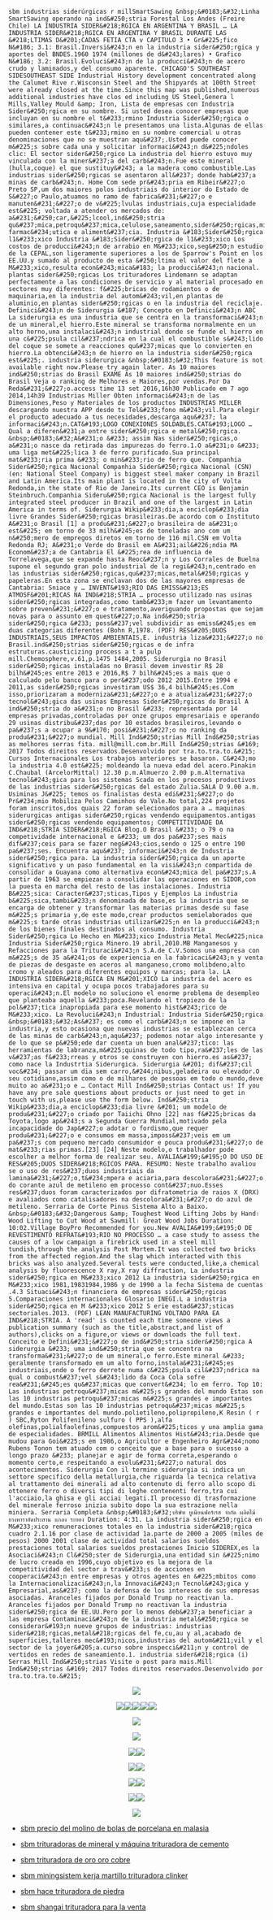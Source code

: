 
```
sbm industrias siderúrgicas r millSmartSawing &nbsp;&#0183;&#32;Linha SmartSawing operando na ind&#250;stria Forestal Los Andes (Freire Chile) LA INDUSTRIA SIDER&#218;RGICA EN ARGENTINA Y BRASIL … LA INDUSTRIA SIDER&#218;RGICA EN ARGENTINA Y BRASIL DURANTE LAS &#218;LTIMAS D&#201;CADAS FETIA CTA v CAPITULO 3 • Gr&#225;fico N&#186; 3.1: Brasil.Inversi&#243;n en la industria sider&#250;rgica y aportes del BNDES.1960 1974 (millones de d&#243;lares) • Grafico N&#186; 3.2: Brasil.Evoluci&#243;n de la producci&#243;n de acero crudo y laminados,y del consumo aparente. CHICAGO'S SOUTHEAST SIDESOUTHEAST SIDE Industrial History development concentrated along the Calumet Rive r.Wisconsin Steel and the Shipyards at 100th Street were already closed at the time.Since this map was published,numerous additional industries have clos ed including US Steel,Genera l Mills,Valley Mould &amp; Iron, Lista de empresas con Industria Sider&#250;rgica en su nombre. Si usted desea conocer empresas que incluyan en su nombre el t&#233;rmino Industria Sider&#250;rgica o similares,a continuac&#243;n le presentamos una lista.Algunas de ellas pueden contener este t&#233;rmino en su nombre comercial u otras denominaciones que no se muestran aqu&#237;.Usted puede conocer m&#225;s sobre cada una y solicitar informaci&#243;n d&#225;ndoles clic: El sector sider&#250;rgico La industria del hierro estuvo muy vinculada con la miner&#237;a del carb&#243;n.Fue este mineral (hulla,coque) el que sustituy&#243; a la madera como combustible.Las industrias sider&#250;rgicas se asentaron all&#237; donde hab&#237;a minas de carb&#243;n. Home Com sede pr&#243;pria em Ribeir&#227;o Preto SP,um dos maiores polos industriais do interior do Estado de S&#227;o Paulo,atuamos no ramo de fabrica&#231;&#227;o e manuten&#231;&#227;o de v&#225;lvulas industriais,cuja especialidade est&#225; voltada a atender os mercados de: a&#231;&#250;car,&#225;lcool,ind&#250;stria qu&#237;mica,petroqu&#237;mica,celulose,saneamento,sider&#250;rgicas,minera&#231;&#227;o,ind&#250;stria farmac&#234;utica e aliment&#237;cia. Industria &#183;Sider&#250;rgica l1&#233;xico Industria &#183;Sider&#250;rgica de l1&#233;xico Los costos de producci&#243;n de arrabio en M&#233;xico,seg&#250;n estudio de la CEPAL,son ligeramente superiores a los de Sparrow's Point en los EE.UU.y sumado al producto de esta &#250;ltima el valor del flete a M&#233;xico,resulta econ&#243;mica&#183; la producci&#243;n nacional. plantas sider&#250;rgicas Los trituradores Lindemann se adaptan perfectamente a las condiciones de servicio y al material procesado en sectores muy diferentes: f&#225;bricas de rodamientos o de maquinaria,en la industria del autom&#243;vil,en plantas de aluminio,en plantas sider&#250;rgicas o en la industria del reciclaje. Definici&#243;n de Siderurgia &#187; Concepto en Definici&#243;n ABC La siderurgia es una industria que se centra en la transformaci&#243;n de un mineral,el hierro.Este mineral se transforma normalmente en un alto horno,una instalaci&#243;n industrial donde se funde el hierro en una c&#225;psula cil&#237;ndrica en la cual el combustible s&#243;lido del coque se somete a reacciones qu&#237;micas que lo convierten en hierro.La obtenci&#243;n de hierro en la industria sider&#250;rgica est&#225;. industria siderurgica &nbsp;&#0183;&#32;This feature is not available right now.Please try again later. As 10 maiores ind&#250;strias do Brasil EXAME As 10 maiores ind&#250;strias do Brasil Veja o ranking de Melhores e Maiores,por vendas.Por Da Reda&#231;&#227;o.access time 13 set 2016,16h30 Publicado em 7 ago 2014,14h39 Industrias Miller Obten informaci&#243;n de las Dimensiones,Peso y Materiales de los productos INDUSTRIAS MILLER descargando nuestra APP desde tu Tel&#233;fono m&#243;vil.Para elegir el producto adecuado a tus necesidades,descarga aqu&#237; la informaci&#243;n.CAT&#193;LOGO CONEXIONES SOLDABLES.CAT&#193;LOGO … Qual a diferen&#231;a entre sider&#250;rgica e metal&#250;rgica. &nbsp;&#0183;&#32;A&#231;o &#233; assim Nas sider&#250;rgicas,o a&#231;o nasce da retirada das impurezas do ferro.1.O a&#231;o &#233; uma liga met&#225;lica 3 de ferro purificado.Sua principal mat&#233;ria prima &#233; o min&#233;rio de ferro que. Companhia Sider&#250;rgica Nacional Companhia Sider&#250;rgica Nacional (CSN) (en: National Steel Company) is biggest steel maker company in Brazil and Latin America.Its main plant is located in the city of Volta Redonda,in the state of Rio de Janeiro.Its current CEO is Benjamin Steinbruch.Companhia Sideru&#250;rgica Nacional is the largest fully integrated steel producer in Brazil and one of the largest in Latin America in terms of. Siderurgia Wikip&#233;dia,a enciclop&#233;dia livre Grandes Sider&#250;rgicas brasileiras.De acordo com o Instituto A&#231;o Brasil [1] a produ&#231;&#227;o brasileira de a&#231;o est&#225; em torno de 33 milh&#245;es de toneladas ano com um n&#250;mero de empregos diretos em torno de 116 mil.CSN em Volta Redonda RJ; A&#231;o Verde do Brasil em A&#231;ail&#226;ndia MA Econom&#237;a de Cantabria El &#225;rea de influencia de Torrelavega,que se expande hasta Reoc&#237;n y Los Corrales de Buelna supone el segundo gran polo industrial de la regi&#243;n,centrado en las industrias sider&#250;rgicas,qu&#237;micas,metal&#250;rgicas y papeleras.En esta zona se enclavan dos de las mayores empresas de Cantabria: Sniace y … INVENT&#193;RIO DAS EMISS&#213;ES ATMOSF&#201;RICAS NA IND&#218;STRIA … processo utilizado nas usinas sider&#250;rgicas integradas,como tamb&#233;m fazer um levantamento sobre preven&#231;&#227;o e tratamento,averiguando propostas que sejam novas para o assunto em quest&#227;o.Na ind&#250;stria sider&#250;rgica &#233; poss&#237;vel subdividir as emiss&#245;es em duas categorias diferentes (Bohn R,1978. (PDF) RES&#205;DUOS INDUSTRIAIS,SEUS IMPACTOS AMBIENTAIS,E. industria liza&#231;&#227;o no Brasil.ind&#250;strias sider&#250;rgicas e de infra estruturas.causticizing process a t a pulp mill.Chemosphere,v.61,p.1475 1484,2005. Siderurgia no Brasil sider&#250;rgicas instaladas no Brasil devem investir R$ 28 bilh&#245;es entre 2013 e 2016,R$ 7 bilh&#245;es a mais que o calculado pelo banco para o per&#237;odo 2012 2015.Entre 1994 e 2011,as sider&#250;rgicas investiram US$ 36,4 bilh&#245;es.Com isso,priorizaram a moderniza&#231;&#227;o e a atualiza&#231;&#227;o tecnol&#243;gica das usinas Empresas Sider&#250;rgicas do Brasil A ind&#250;stria do a&#231;o no Brasil &#233; representada por 14 empresas privadas,controladas por onze grupos empresariais e operando 29 usinas distribu&#237;das por 10 estados brasileiros,levando o pa&#237;s a ocupar a 9&#170; posi&#231;&#227;o no ranking da produ&#231;&#227;o mundial. Mill Ind&#250;strias Mill Ind&#250;strias as melhores serras fita. mill@mill.com.br.Mill Ind&#250;strias &#169; 2017 Todos direitos reservados.Desenvolvido por tra.to.tra.to.&#215; Cursos Internacionales Los trabajos anteriores se basaron. C&#243;mo la industria 4.0 est&#225; moldeando la nueva edad del acero.Pinakin C.Chaubal (ArcelorMittal) 12.30 p.m.Almuerzo 2.00 p.m.Alternativa tecnol&#243;gica para los sistemas Scada en los procesos productivos de las industrias sider&#250;rgicas del estado Zulia.SALA D 9.00 a.m. Usiminas J&#225; temos os finalistas desta edi&#231;&#227;o do Pr&#234;mio Mobiliza Pelos Caminhos do Vale.No total,224 projetos foram inscritos,dos quais 22 foram selecionados para a … maquinas siderurgicas antigas sider&#250;rgicas vendendo equipamentos.antigas sider&#250;rgicas vendendo equipamentos; COMPETITIVIDADE DA IND&#218;STRIA SIDER&#218;RGICA Blog.O Brasil &#233; o 79 o na competividade internacional e &#233; um dos pa&#237;ses mais dif&#237;ceis para se fazer neg&#243;cios,sendo o 125 o entre 190 pa&#237;ses. Encuentra aqu&#237; informaci&#243;n de Industria sider&#250;rgica para. La industria sider&#250;rgica da un aporte significativo y un paso fundamental en la visi&#243;n compartida de consolidar a Guayana como alternativa econ&#243;mica del pa&#237;s.A partir de 1963 se empiezan a consolidar las operaciones en SIDOR,con la puesta en marcha del resto de las instalaciones. Industria B&#225;sica: Caracter&#237;sticas,Tipos y Ejemplos La industria b&#225;sica,tambi&#233;n denominada de base,es la industria que se encarga de obtener y transformar las materias primas desde su fase m&#225;s primaria y,de este modo,crear productos semielaborados que m&#225;s tarde otras industrias utilizar&#225;n en la producci&#243;n de los bienes finales destinados al consumo. Industria Sider&#250;rgica Lo Hecho en M&#233;xico Industria Metal Mec&#225;nica Industria Sider&#250;rgica Minero.19 abril,2010.MB Manganesos y Refacciones para la Trituraci&#243;n S.A.de C.V.Somos una empresa con m&#225;s de 35 a&#241;os de experiencia en la fabricaci&#243;n y venta de piezas de desgaste en aceros al manganeso,cromo molibdeno,alto cromo y aleados para diferentes equipos y marcas; para la. LA INDUSTRIA SIDER&#218;RGICA EN M&#201;XICO La industria del acero es intensiva en capital y ocupa pocos trabajadores para su operaci&#243;n.El modelo no soluciono el enorme problema de desempleo que planteaba aquella &#233;poca.Revelando el tropiezo de la pol&#237;tica inapropiada para ese momento hist&#243;rico de M&#233;xico. La Revoluci&#243;n Industrial: Industria Sider&#250;rgica &nbsp;&#0183;&#32;As&#237; es como el carb&#243;n se impone en la industria,y esto ocasiona que nuevas industrias se establezcan cerca de las minas de carb&#243;n,aqu&#237; podemos notar algo interesante y de lo que se p&#250;ede dar cuenta un buen anal&#237;tico: las herramientas de labranza,m&#225;quinas de todo tipo,ra&#237;les de las v&#237;as f&#233;rreas y otros se construyen con hierro.es as&#237; como nace la Industrtia Siderurgica. Siderurgia &#201; dif&#237;cil voc&#234; passar um dia sem carro,&#244;nibus,geladeira ou elevador.O seu cotidiano,assim como o de milhares de pessoas em todo o mundo,deve muito ao a&#231;o e … Contact Mill Ind&#250;strias Contact us! If you have any pre sale questions about products or just need to get in touch with us,please use the form below. Ind&#250;stria Wikip&#233;dia,a enciclop&#233;dia livre &#201; um modelo de produ&#231;&#227;o criado por Taiichi Ohno [22] nas f&#225;bricas da Toyota,logo ap&#243;s a Segunda Guerra Mundial,motivado pela incapacidade do Jap&#227;o adotar o fordismo,que requer produ&#231;&#227;o e consumos em massa,imposs&#237;veis em um pa&#237;s com pequeno mercado consumidor e pouca produ&#231;&#227;o de mat&#233;rias primas.[23] [24] Neste modelo,o trabalhador pode escolher a melhor forma de realizar seu. AVALIA&#199;&#195;O DO USO DE RES&#205;DUOS SIDER&#218;RGICOS PARA. RESUMO: Neste trabalho avaliou se o uso de res&#237;duos industriais da lamina&#231;&#227;o,t&#234;mpera e aciaria,para descolora&#231;&#227;o do corante azul de metileno em processo cont&#237;nuo.Esses res&#237;duos foram caracterizados por difratometria de raios X (DRX) e avaliados como catalisadores na descolora&#231;&#227;o do azul de metileno. Serraria de Corte Pinus Sistema Alto a Baixo. &nbsp;&#0183;&#32;Dangerous &amp; Toughest Wood Lifting Jobs by Hand।Wood Lifting to Cut Wood at Sawmill। Great Wood Jobs Duration: 10:02.Village BoyPro Recommended for you.New AVALIA&#199;&#195;O DE REVESTIMENTO REFRAT&#193;RIO NO PROCESSO … a case study to assess the causes of a low campaign a firebrick used in a steel mill tundish,through the analysis Post Mortem.It was collected two bricks from the affected region.And the slag which interacted with this bricks was also analyzed.Several tests were conducted,like,a chemical analysis by fluorescence X ray,X ray diffraction, La industria sider&#250;rgica en M&#233;xico 2012 La industria sider&#250;rgica en M&#233;xico 1981,19831984,1986 y de 1990 a la fecha Sistema de cuentas .4.3 Situaci&#243;n financiera de empresas sider&#250;rgicas 5.Comparaciones internacionales Glosario INEGI.L a industria sider&#250;rgica en M &#233;xico 2012 S erie estad&#237;sticas sectoriales.2013. (PDF) LEAN MANUFACTURING VOLTADO PARA EA IND&#218;STRIA. A 'read' is counted each time someone views a publication summary (such as the title,abstract,and list of authors),clicks on a figure,or views or downloads the full text. Conceito e Defini&#231;&#227;o de ind&#250;stria sider&#250;rgica A siderurgia &#233; uma ind&#250;stria que se concentra na transforma&#231;&#227;o de um mineral,o ferro.Este mineral &#233; geralmente transformado em um alto forno,instala&#231;&#245;es industriais,onde o ferro derrete numa c&#225;psula cil&#237;ndrica na qual o combust&#237;vel s&#243;lido da Coca Cola sofre rea&#231;&#245;es qu&#237;micas que convert&#234; lo em ferro. Top 10: Las industrias petroqu&#237;micas m&#225;s grandes del mundo Estas son las 10 industrias petroqu&#237;micas m&#225;s grandes e importantes del mundo.Estas son las 10 industrias petroqu&#237;micas m&#225;s grandes e importantes del mundo.polietileno,polipropileno,K Resin ( r ) SBC,Ryton Polifenileno sulfuro ( PPS ),alfa olefinas,polialfaolefinas,compuestos arom&#225;ticos y una amplia gama de especialidades. BRMILL Alimentos Alimentos Hist&#243;ria.Desde que mudou para Goi&#225;s em 1986,o Agricultor e Engenheiro Agr&#244;nomo Rubens Tonon tem atuado com o conceito que a base para o sucesso a longo prazo &#233; planejar e agir de forma correta,esperando o momento certo,e respeitando a evolu&#231;&#227;o natural dos acontecimentos. Siderurgia Con il termine siderurgia si indica un settore specifico della metallurgia,che riguarda la tecnica relativa al trattamento dei minerali ad alto contenuto di ferro allo scopo di ottenere ferro o diversi tipi di leghe contenenti ferro,tra cui l'acciaio,la ghisa e gli acciai legati.Il processo di trasformazione del minerale ferroso inizia subito dopo la sua estrazione nella miniera. Serraria Completa &nbsp;&#0183;&#32;บริษัท ยูเนียนฟอร์เรส จำกัด ผลิตไม้ยางพาราอัดประสาน แกลง ระยอง Duration: 4:31. La industria sider&#250;rgica en M&#233;xico remuneraciones totales en la industria sider&#218;rgica cuadro 2.1.16 por clase de actividad 1a.parte de 2000 a 2005 (miles de pesos) 2000 2001 clase de actividad total salarios sueldos prestaciones total salarios sueldos prestaciones Inicio SIDEREX,es la Asociaci&#243;n Cl&#250;ster de Siderurgia,una entidad sin &#225;nimo de lucro creada en 1996,cuyo objetivo es la mejora de la competitividad del sector a trav&#233;s de acciones en cooperaci&#243;n entre empresas y otros agentes en &#225;mbitos como la Internacionalizaci&#243;n,la Innovaci&#243;n Tecnol&#243;gica y Empresarial,as&#237; como la defensa de los intereses de sus empresas asociadas. Aranceles fijados por Donald Trump no reactivan la. Aranceles fijados por Donald Trump no reactivan la industria sider&#250;rgica de EE.UU.Pero por lo menos deb&#237;a beneficiar a las empresa Contaminaci&#243;n de la industria metal&#250;rgica se considerar&#193;n nueve grupos de industrias: industrias sider&#218;rgicas,metal&#218;rgicas del fe,cu,au y al,acabado de superficies,talleres mec&#193;nicos,industrias del autom&#211;vil y el sector de la joyer&#205;a.curso sobre inspecci&#211;n y control de vertidos en redes de saneamiento.1. industria sider&#218;rgica (i) Serras Mill Ind&#250;strias Visite o post para mais.Mill Ind&#250;strias &#169; 2017 Todos direitos reservados.Desenvolvido por tra.to.tra.to.&#215; 
```

<div align="center">

<a href="https://es-crusher.shibang-china.com/github&k=sbm+industrias+sider%C3%BArgicas+r+mill"><img src="https://static.shibang-china.com/es/crusher/logo.jpg"></a>

<a href="https://es-crusher.shibang-china.com/github&k=sbm+industrias+sider%C3%BArgicas+r+mill"><img src="https://static.shibang-china.com/es/crusher/index.jpg"></a><a href="https://es-crusher.shibang-china.com/material.htmlgithub&k=sbm+industrias+sider%C3%BArgicas+r+mill"><img src="https://static.shibang-china.com/es/crusher/material.jpg"></a><a href="https://es-crusher.shibang-china.com/application.htmlgithub&k=sbm+industrias+sider%C3%BArgicas+r+mill"><img src="https://static.shibang-china.com/es/crusher/application.jpg"></a><a href="https://es-crusher.shibang-china.com/aboutus.htmlgithub&k=sbm+industrias+sider%C3%BArgicas+r+mill"><img src="https://static.shibang-china.com/es/crusher/aboutus.jpg"></a><a href="https://es-crusher.shibang-china.com/contact.htmlgithub&k=sbm+industrias+sider%C3%BArgicas+r+mill"><img src="https://static.shibang-china.com/es/crusher/contact.jpg"></a>

<a href="https://es-crusher.shibang-china.com/github&k=sbm+industrias+sider%C3%BArgicas+r+mill"><img src="https://static.shibang-china.com/es/crusher/banner.jpg"></a>

<a href="https://swt.shibang-china.com/github&k=sbm+industrias+sider%C3%BArgicas+r+mill"><img src="https://static.shibang-china.com/es/crusher/text.jpg"></a>

<a href="https://swt.shibang-china.com/github&k=sbm+industrias+sider%C3%BArgicas+r+mill"><img src="https://static.shibang-china.com/es/crusher/chat.jpg"></a><a href="https://es-crusher.shibang-china.com/contact.htmlgithub&k=sbm+industrias+sider%C3%BArgicas+r+mill"><img src="https://static.shibang-china.com/es/crusher/message.jpg"></a>

<a href="https://es-crusher.shibang-china.com/products/pe.htmlgithub&k=sbm+industrias+sider%C3%BArgicas+r+mill"><img src="https://static.shibang-china.com/es/crusher/pe.jpg"></a><a href="https://es-crusher.shibang-china.com/products/pf.htmlgithub&k=sbm+industrias+sider%C3%BArgicas+r+mill"><img src="https://static.shibang-china.com/es/crusher/pf.jpg"></a>

<a href="https://es-crusher.shibang-china.com/products/hpt.htmlgithub&k=sbm+industrias+sider%C3%BArgicas+r+mill"><img src="https://static.shibang-china.com/es/crusher/hpt.jpg"></a><a href="https://es-crusher.shibang-china.com/products/vsi.htmlgithub&k=sbm+industrias+sider%C3%BArgicas+r+mill"><img src="https://static.shibang-china.com/es/crusher/vsi.jpg"></a>

<a href="https://es-crusher.shibang-china.com/products/klv.htmlgithub&k=sbm+industrias+sider%C3%BArgicas+r+mill"><img src="https://static.shibang-china.com/es/crusher/klv.jpg"></a><a href="https://es-crusher.shibang-china.com/products/portable.htmlgithub&k=sbm+industrias+sider%C3%BArgicas+r+mill"><img src="https://static.shibang-china.com/es/crusher/portable.jpg"></a>

<a href="https://swt.shibang-china.com/github&k=sbm+industrias+sider%C3%BArgicas+r+mill"><img src="https://static.shibang-china.com/es/crusher/case.jpg"></a>

</div>


* [sbm precio del molino de bolas de porcelana en malasia](sbm%20precio%20del%20molino%20de%20bolas%20de%20porcelana%20en%20malasia.md)

* [sbm trituradoras de mineral y máquina trituradora de cemento](sbm%20trituradoras%20de%20mineral%20y%20m%C3%A1quina%20trituradora%20de%20cemento.md)

* [sbm trituradora de oro oro cobre](sbm%20trituradora%20de%20oro%20oro%20cobre.md)

* [sbm miningsistem kerja martillo trituradora clinker](sbm%20miningsistem%20kerja%20martillo%20trituradora%20clinker.md)

* [sbm hace trituradora de piedra](sbm%20hace%20trituradora%20de%20piedra.md)

* [sbm shangai trituradora para la venta](sbm%20shangai%20trituradora%20para%20la%20venta.md)